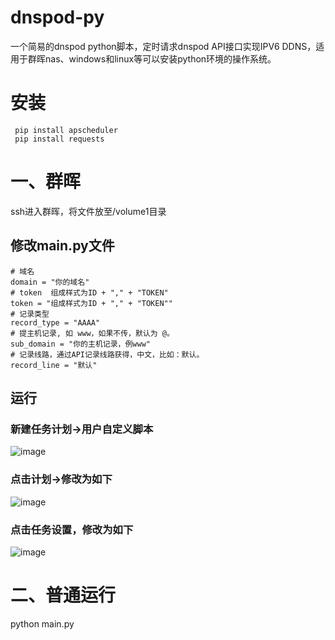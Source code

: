 # dnspod-py
一个简易的dnspod python脚本，定时请求dnspod API接口实现IPV6 DDNS，适用于群晖nas、windows和linux等可以安装python环境的操作系统。

# 安装
```
 pip install apscheduler
 pip install requests
```

# 一、群晖
ssh进入群晖，将文件放至/volume1目录

## 修改main.py文件
```
# 域名
domain = "你的域名"
# token  组成样式为ID + "," + "TOKEN"
token = "组成样式为ID + "," + "TOKEN""
# 记录类型
record_type = "AAAA"
# 提主机记录, 如 www，如果不传，默认为 @。
sub_domain = "你的主机记录，例www"
# 记录线路，通过API记录线路获得，中文，比如：默认。
record_line = "默认"
```

## 运行
### 新建任务计划->用户自定义脚本
![image](https://user-images.githubusercontent.com/32951222/191224264-2c823c97-59eb-48d1-a0d3-382204efd419.png)

### 点击计划->修改为如下
![image](https://user-images.githubusercontent.com/32951222/191224611-e0605180-14cd-4423-8f7a-f67131169174.png)
### 点击任务设置，修改为如下

![image](https://user-images.githubusercontent.com/32951222/191224708-cd979fe0-edfd-466f-8068-3fc7cbfbc7d6.png)

# 二、普通运行

python main.py
